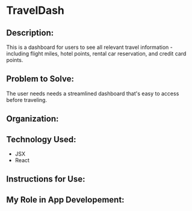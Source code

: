 # TravelDash

## Description: 
This is a dashboard for users to see all relevant travel information - including flight miles, hotel points, rental car reservation, and credit card points.

## Problem to Solve: 
The user needs needs a streamlined dashboard that's easy to access before traveling.

## Organization: 

## Technology Used:
* JSX
* React

## Instructions for Use:

## My Role in App Developement: 
